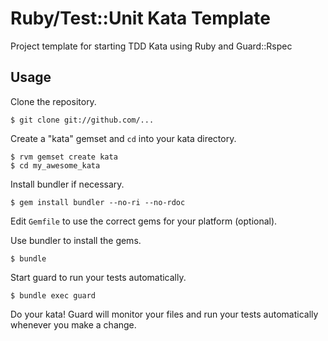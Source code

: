 # Ruby/Test::Unit Kata Template

Project template for starting TDD Kata using Ruby and Guard::Rspec

## Usage

Clone the repository.

    $ git clone git://github.com/...

Create a "kata" gemset and `cd` into your kata directory.

    $ rvm gemset create kata
    $ cd my_awesome_kata

Install bundler if necessary.

    $ gem install bundler --no-ri --no-rdoc

Edit `Gemfile` to use the correct gems for your platform (optional).

Use bundler to install the gems.

    $ bundle


Start guard to run your tests automatically.
    
    $ bundle exec guard

Do your kata! Guard will monitor your files and run your tests automatically
whenever you make a change.
